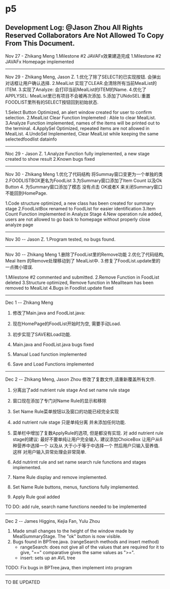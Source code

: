 # p5
Development Log:
@Jason Zhou All Rights Reserved
Collaborators Are Not Allowed To Copy From This Document.
------------------------------------------

Nov 27 - Zhikang Meng
1.Milestone #2 JAVAFx效果建造完成
1.Milestone #2 JAVAFx Homepage implemented

------------------------------------------

Nov 29 - Zhikang Meng, Jason Z.
1.优化了除了SELECT的已实现按钮. 会弹出对话框让用户确认选择.
2.MealList 实现了CLEAR.会清除所有当前MealList的ITEM.
3.实现了Analyze: 会打印当前MealList的ITEM的Name.
4.优化了APPLYSEL: MealList里已有项目不会被再次添加.
5.添加了UNdoSEL:重置FOODLIST里所有的SELECT按钮回到初始状态.

1.Select Button Optimized, an alert window created for user to confirm selection.
2.MealList Clear Function Implemeted : Able to clear MealList.
3.Analyze Function implemented, names of the items will be printed out to the terminal.
4.ApplySel Optimized, repeated items are not allowed in MealList.
4.UndoSel Implemented, Clear MealList while keeping the same selectedfoodlist datainfo

------------------------------------------

Noc 29 - Jason Z.
1.Analyze Function fully implemented, a new stage created to show result
2.Known bugs fixed

------------------------------------------

Nov 30 - Zhikang Meng
1.优化了代码结构 将Summay窗口变更为一个单独的类
2.FOODLISTBOX更名为FoodList
3.为Summary窗口添加了Item Count 以及Ok Button
4. 为Summary窗口添加了模态 没有点击 OK或者X 来关闭Summary窗口 不能回到HomePage.

1.Code structure optimized, a new class has been created for summary stage
2.FoodListBox renamed to FoodList for easier identification
3.Item Count Function implemented in Analyze Stage
4.New operation rule added, users are not allowed to go back to homepage without properly close analyze page

------------------------------------------

Nov 30 -- Jason Z.
1.Program tested, no bugs found.

------------------------------------------

Nov 30 -- Zhikang Meng
1.删除了FoodList里的Remove功能
2.优化了代码结构, Meal Item 的Remove处理移动到了 MealList中.
3.修复了FoodList.update里的一点微小错误.

1.Milestone #2 commented and submitted.
2.Remove Function in FoodList deleted
3.Structure optimized, Remove function in MealIteam has been removed to MealList
4.Bugs in Foodlist.update fixed

------------------------------------------

Dec 1 -- Zhikang Meng
1. 修改了Main.java and FoodList.java:
2. 现在HomePage的FoodList开始时为空, 需要手动Load.
3. 初步实现了SAVE和Load功能.

1. Main.java and FoodList.java bugs fixed
2. Manual Load function implemented
3. Save and Load Functions implemented

------------------------------------------

Dec 2 -- Zhikang Meng, Jason Zhou
修改了复数文件,请重新覆盖所有文件.
1. 分离出了add nutrient rule stage And set name rule stage
2. 窗口现在添加了专门对Name Rule的显示和移除
3. Set Name Rule菜单按钮以及窗口的功能已经完全实现
4. add nutrient rule stage 只是单纯分离  并未添加任何功能.
5. 菜单栏中增加了复数ApplyRule的选项, 但是都没有实现.
对 add nutrient rule stage的建议:
最好不要单纯让用户完全输入. 建议添加ChoiceBox 让用户从6种营养中选择一个 以及从 大于小于等于中选择一个  然后用户只输入营养值. 这样 对用户输入异常处理会非常简单.

1. Add nutrirnt rule and set name search rule functions and stages implemented.
2. Name Rule display and remove implemented.
3. Set Name Rule buttons, menus, functions fully implemented.
4. Apply Rule goal added

TO DO: add rule, search name functions needed to be implemented

------------------------------------------

Dec 2 -- James Higgins, Kejia Fan, Yulu Zhou
1. Made small changes to the height of the window made by MealSummaryStage. The "ok" button is now visible.
2. Bugs found in BPTree.java. (rangeSearch methods and insert method)
	- rangeSearch: does not give all of the values that are required for it to give, "==" comparative gives the same values as ">=".
	- insert: sets up an AVL tree
	
TODO: Fix bugs in BPTree.java, then implement into program

------------------------------------------

TO BE UPDATED

